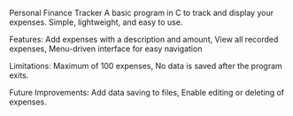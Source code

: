 Personal Finance Tracker
A basic program in C to track and display your expenses. Simple, lightweight, and easy to use.

Features:
Add expenses with a description and amount,
View all recorded expenses,
Menu-driven interface for easy navigation

Limitations:
Maximum of 100 expenses,
No data is saved after the program exits.

Future Improvements:
Add data saving to files,
Enable editing or deleting of expenses.
